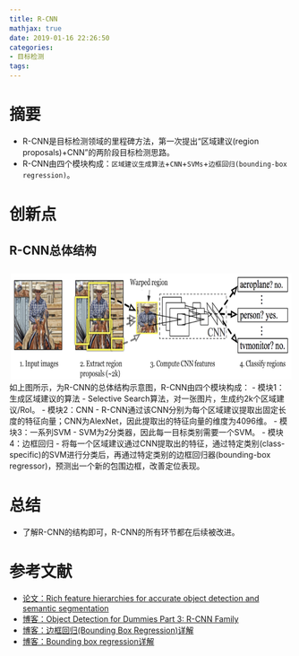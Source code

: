 ```yaml
---
title: R-CNN
mathjax: true
date: 2019-01-16 22:26:50
categories: 
- 目标检测
tags:
---
```


# 摘要

- R-CNN是目标检测领域的里程碑方法，第一次提出“区域建议(region proposals)+CNN”的两阶段目标检测思路。
- R-CNN由四个模块构成：`区域建议生成算法`+`CNN`+`SVMs`+`边框回归(bounding-box regression)`。

<!-- more -->

# 创新点
## R-CNN总体结构

<img src="/images/R-CNN/1.png"  width = "700" height = "200"/>
如上图所示，为R-CNN的总体结构示意图，R-CNN由四个模块构成：
- 模块1：生成区域建议的算法
 - Selective Search算法，对一张图片，生成约2k个区域建议/RoI。
- 模块2：CNN
 - R-CNN通过该CNN分别为每个区域建议提取出固定长度的特征向量；CNN为AlexNet，因此提取出的特征向量的维度为4096维。
- 模块3：一系列SVM
 - SVM为2分类器，因此每一目标类别需要一个SVM。
- 模块4：边框回归
 - 将每一个区域建议通过CNN提取出的特征，通过特定类别(class-specific)的SVM进行分类后，再通过特定类别的边框回归器(bounding-box regressor)，预测出一个新的包围边框，改善定位表现。

# 总结
- 了解R-CNN的结构即可，R-CNN的所有环节都在后续被改进。

# 参考文献
- [论文：Rich feature hierarchies for accurate object detection and semantic segmentation](https://arxiv.org/pdf/1311.2524v3.pdf)
- [博客：Object Detection for Dummies Part 3: R-CNN Family](https://lilianweng.github.io/lil-log/2017/12/31/object-recognition-for-dummies-part-3.html#fast-r-cnn)
- [博客：边框回归(Bounding Box Regression)详解](https://blog.csdn.net/zijin0802034/article/details/77685438)
- [博客：Bounding box regression详解](https://blog.csdn.net/u011534057/article/details/51235964)



